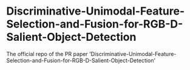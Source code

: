 # Discriminative-Unimodal-Feature-Selection-and-Fusion-for-RGB-D-Salient-Object-Detection

The official repo of the PR paper 'Discriminative-Unimodal-Feature-Selection-and-Fusion-for-RGB-D-Salient-Object-Detection'
